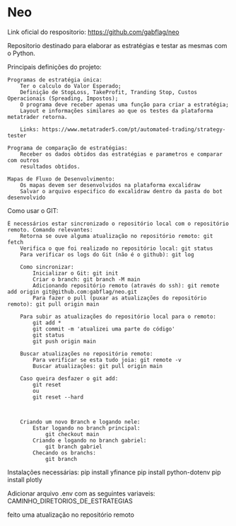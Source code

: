 # Neo

Link oficial do respositorio: https://github.com/gabflag/neo

Repositorio destinado para elaborar as estratégias e testar as mesmas com o Python.

Principais definições do projeto:

    Programas de estratégia única:
        Ter o calculo do Valor Esperado;
        Definição de StopLoss, TakeProfit, Tranding Stop, Custos Operacionais (Spreading, Impostos);
        O programa deve receber apenas uma função para criar a estratégia;
        Layout e informações similares ao que os testes da plataforma metatrader retorna.

        Links: https://www.metatrader5.com/pt/automated-trading/strategy-tester
    
    Programa de comparação de estratégias:
        Receber os dados obtidos das estratégias e parametros e comparar com outros
        resultados obtidos.

    Mapas de Fluxo de Desenvolvimento:
        Os mapas devem ser desenvolvidos na plataforma excalidraw
        Salvar o arquivo especifico do excalidraw dentro da pasta do bot desenvolvido




Como usar o GIT:

    É necessários estar sincronizado o repositório local com o repositório remoto. Comando relevantes:
        Retorna se ouve alguma atualização no repositório remoto: git fetch
        Verifica o que foi realizado no repositório local: git status
        Para verificar os logs do Git (não é o github): git log 

        Como sincronizar:
            Inicializar o Git: git init
            Criar o branch: git branch -M main
            Adicionando repositório remoto (através do ssh): git remote add origin git@github.com:gabflag/neo.git
            Para fazer o pull (puxar as atualizações do repositório remoto): git pull origin main
        
        Para subir as atualizações do repositório local para o remoto:
            git add *
            git commit -m 'atualizei uma parte do código'
            git status
            git push origin main

        Buscar atualizações no repositório remoto:
            Para verificar se esta tudo joia: git remote -v
            Buscar atualizações: git pull origin main
        
        Caso queira desfazer o git add:
            git reset
            ou
            git reset --hard
    


        Criando um novo Branch e logando nele:
            Estar logando no branch principal:
                git checkout main
            Criando e logando no branch gabriel: 
                git branch gabriel 
            Checando os branchs:
                git branch 






Instalações necessárias:
    pip install yfinance
    pip install python-dotenv
    pip install plotly


Adicionar arquivo .env com as seguintes variaveis:
    CAMINHO_DIRETORIOS_DE_ESTRATEGIAS

feito uma atualização no repositório remoto
